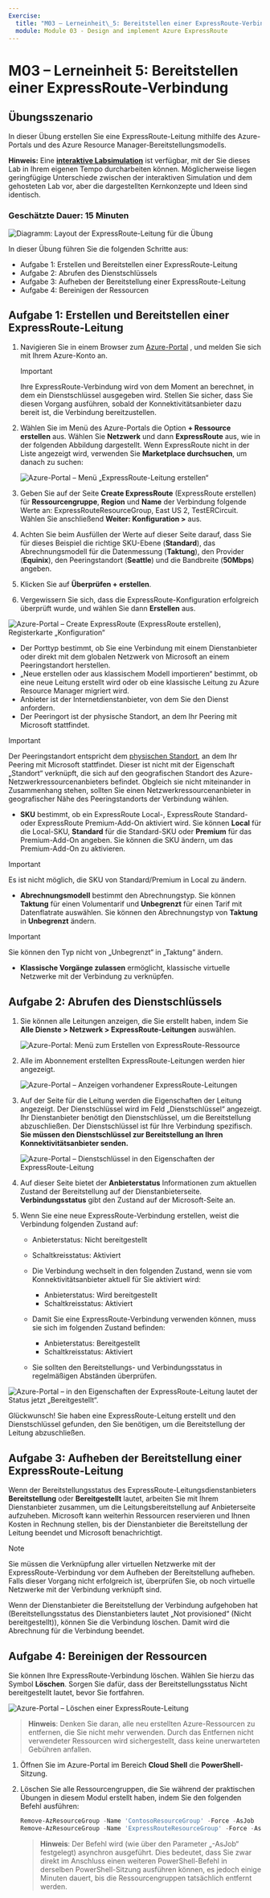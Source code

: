 ```yaml
---
Exercise:
  title: "M03 – Lerneinheit\_5: Bereitstellen einer ExpressRoute-Verbindung"
  module: Module 03 - Design and implement Azure ExpressRoute
---
```

# M03 – Lerneinheit 5: Bereitstellen einer ExpressRoute-Verbindung

## Übungsszenario

In dieser Übung erstellen Sie eine ExpressRoute-Leitung mithilfe des Azure-Portals und des Azure Resource Manager-Bereitstellungsmodells.

**Hinweis:** Eine **[interaktive Labsimulation](https://mslabs.cloudguides.com/guides/AZ-700%20Lab%20Simulation%20-%20Provision%20an%20ExpressRoute%20circuit)** ist verfügbar, mit der Sie dieses Lab in Ihrem eigenen Tempo durcharbeiten können. Möglicherweise liegen geringfügige Unterschiede zwischen der interaktiven Simulation und dem gehosteten Lab vor, aber die dargestellten Kernkonzepte und Ideen sind identisch.

### Geschätzte Dauer: 15 Minuten

![Diagramm: Layout der ExpressRoute-Leitung für die Übung](../media/5-exercise-provision-expressroute-circuit.png)

In dieser Übung führen Sie die folgenden Schritte aus:

+ Aufgabe 1: Erstellen und Bereitstellen einer ExpressRoute-Leitung
+ Aufgabe 2: Abrufen des Dienstschlüssels
+ Aufgabe 3: Aufheben der Bereitstellung einer ExpressRoute-Leitung
+ Aufgabe 4: Bereinigen der Ressourcen

## Aufgabe 1: Erstellen und Bereitstellen einer ExpressRoute-Leitung

1. Navigieren Sie in einem Browser zum [Azure-Portal](https://portal.azure.com/) , und melden Sie sich mit Ihrem Azure-Konto an.

   > [!Important]
   >
   > Ihre ExpressRoute-Verbindung wird von dem Moment an berechnet, in dem ein Dienstschlüssel ausgegeben wird. Stellen Sie sicher, dass Sie diesen Vorgang ausführen, sobald der Konnektivitätsanbieter dazu bereit ist, die Verbindung bereitzustellen.

1. Wählen Sie im Menü des Azure-Portals die Option **+ Ressource erstellen** aus. Wählen Sie **Netzwerk** und dann **ExpressRoute** aus, wie in der folgenden Abbildung dargestellt. Wenn ExpressRoute nicht in der Liste angezeigt wird, verwenden Sie **Marketplace durchsuchen**, um danach zu suchen:

   ![Azure-Portal – Menü „ExpressRoute-Leitung erstellen“](../media/create-expressroute-circuit-menu.png)

1. Geben Sie auf der Seite **Create ExpressRoute** (ExpressRoute erstellen) für **Ressourcengruppe**, **Region** und **Name** der Verbindung folgende Werte an: ExpressRouteResourceGroup, East US 2, TestERCircuit. Wählen Sie anschließend **Weiter: Konfiguration &gt;** aus.

1. Achten Sie beim Ausfüllen der Werte auf dieser Seite darauf, dass Sie für dieses Beispiel die richtige SKU-Ebene (**Standard**), das Abrechnungsmodell für die Datenmessung (**Taktung**), den Provider (**Equinix**), den Peeringstandort (**Seattle**) und die Bandbreite (**50Mbps**) angeben.

1. Klicken Sie auf **Überprüfen + erstellen**.

1. Vergewissern Sie sich, dass die ExpressRoute-Konfiguration erfolgreich überprüft wurde, und wählen Sie dann **Erstellen** aus.

![Azure-Portal – Create ExpressRoute (ExpressRoute erstellen), Registerkarte „Konfiguration“](../media/expressroute-create-configuration2.png)

+ Der Porttyp bestimmt, ob Sie eine Verbindung mit einem Dienstanbieter oder direkt mit dem globalen Netzwerk von Microsoft an einem Peeringstandort herstellen.
+ „Neue erstellen oder aus klassischem Modell importieren“ bestimmt, ob eine neue Leitung erstellt wird oder ob eine klassische Leitung zu Azure Resource Manager migriert wird.
+ Anbieter ist der Internetdienstanbieter, von dem Sie den Dienst anfordern.
+ Der Peeringort ist der physische Standort, an dem Ihr Peering mit Microsoft stattfindet.

> [!Important]
>
> Der Peeringstandort entspricht dem [physischen Standort](https://docs.microsoft.com/en-us/azure/expressroute/expressroute-locations), an dem Ihr Peering mit Microsoft stattfindet. Dieser ist nicht mit der Eigenschaft „Standort“ verknüpft, die sich auf den geografischen Standort des Azure-Netzwerkressourcenanbieters befindet. Obgleich sie nicht miteinander in Zusammenhang stehen, sollten Sie einen Netzwerkressourcenanbieter in geografischer Nähe des Peeringstandorts der Verbindung wählen.

+ **SKU** bestimmt, ob ein ExpressRoute Local-, ExpressRoute Standard- oder ExpressRoute Premium-Add-On aktiviert wird. Sie können **Local** für die Local-SKU, **Standard** für die Standard-SKU oder **Premium** für das Premium-Add-On angeben. Sie können die SKU ändern, um das Premium-Add-On zu aktivieren.

> [!Important]
>
> Es ist nicht möglich, die SKU von Standard/Premium in Local zu ändern.

+ **Abrechnungsmodell** bestimmt den Abrechnungstyp. Sie können **Taktung** für einen Volumentarif und **Unbegrenzt** für einen Tarif mit Datenflatrate auswählen. Sie können den Abrechnungstyp von **Taktung** in **Unbegrenzt** ändern.

> [!Important]
>
> Sie können den Typ nicht von „Unbegrenzt“ in „Taktung“ ändern.

+ **Klassische Vorgänge zulassen** ermöglicht, klassische virtuelle Netzwerke mit der Verbindung zu verknüpfen.

## Aufgabe 2: Abrufen des Dienstschlüssels

1. Sie können alle Leitungen anzeigen, die Sie erstellt haben, indem Sie **Alle Dienste &gt; Netzwerk &gt; ExpressRoute-Leitungen** auswählen.

   ![Azure-Portal: Menü zum Erstellen von ExpressRoute-Ressource](../media/expressroute-circuit-menu.png)

1. Alle im Abonnement erstellten ExpressRoute-Leitungen werden hier angezeigt.

   ![Azure-Portal – Anzeigen vorhandener ExpressRoute-Leitungen](../media/expressroute-circuit-list.png)

1. Auf der Seite für die Leitung werden die Eigenschaften der Leitung angezeigt. Der Dienstschlüssel wird im Feld „Dienstschlüssel“ angezeigt. Ihr Dienstanbieter benötigt den Dienstschlüssel, um die Bereitstellung abzuschließen. Der Dienstschlüssel ist für Ihre Verbindung spezifisch. **Sie müssen den Dienstschlüssel zur Bereitstellung an Ihren Konnektivitätsanbieter senden.**

   ![Azure-Portal – Dienstschlüssel in den Eigenschaften der ExpressRoute-Leitung](../media/expressroute-circuit-overview.png)

1. Auf dieser Seite bietet der **Anbieterstatus** Informationen zum aktuellen Zustand der Bereitstellung auf der Dienstanbieterseite. **Verbindungsstatus** gibt den Zustand auf der Microsoft-Seite an.

1. Wenn Sie eine neue ExpressRoute-Verbindung erstellen, weist die Verbindung folgenden Zustand auf:

   + Anbieterstatus: Nicht bereitgestellt
   + Schaltkreisstatus: Aktiviert

   + Die Verbindung wechselt in den folgenden Zustand, wenn sie vom Konnektivitätsanbieter aktuell für Sie aktiviert wird:
     + Anbieterstatus: Wird bereitgestellt
     + Schaltkreisstatus: Aktiviert
   + Damit Sie eine ExpressRoute-Verbindung verwenden können, muss sie sich im folgenden Zustand befinden:
     + Anbieterstatus: Bereitgestellt
     + Schaltkreisstatus: Aktiviert
   + Sie sollten den Bereitstellungs- und Verbindungsstatus in regelmäßigen Abständen überprüfen.

![Azure-Portal – in den Eigenschaften der ExpressRoute-Leitung lautet der Status jetzt „Bereitgestellt“.](../media/provisioned.png)

Glückwunsch! Sie haben eine ExpressRoute-Leitung erstellt und den Dienstschlüssel gefunden, den Sie benötigen, um die Bereitstellung der Leitung abzuschließen.

## Aufgabe 3: Aufheben der Bereitstellung einer ExpressRoute-Leitung

Wenn der Bereitstellungsstatus des ExpressRoute-Leitungsdienstanbieters **Bereitstellung** oder **Bereitgestellt** lautet, arbeiten Sie mit Ihrem Dienstanbieter zusammen, um die Leitungsbereitstellung auf Anbieterseite aufzuheben. Microsoft kann weiterhin Ressourcen reservieren und Ihnen Kosten in Rechnung stellen, bis der Dienstanbieter die Bereitstellung der Leitung beendet und Microsoft benachrichtigt.

> [!Note]
>
> Sie müssen die Verknüpfung aller virtuellen Netzwerke mit der ExpressRoute-Verbindung vor dem Aufheben der Bereitstellung aufheben. Falls dieser Vorgang nicht erfolgreich ist, überprüfen Sie, ob noch virtuelle Netzwerke mit der Verbindung verknüpft sind.
>
> Wenn der Dienstanbieter die Bereitstellung der Verbindung aufgehoben hat (Bereitstellungsstatus des Dienstanbieters lautet „Not provisioned“ (Nicht bereitgestellt)), können Sie die Verbindung löschen. Damit wird die Abrechnung für die Verbindung beendet.

## Aufgabe 4: Bereinigen der Ressourcen

Sie können Ihre ExpressRoute-Verbindung löschen. Wählen Sie hierzu das Symbol **Löschen**. Sorgen Sie dafür, dass der Bereitstellungsstatus Nicht bereitgestellt lautet, bevor Sie fortfahren.

![Azure-Portal – Löschen einer ExpressRoute-Leitung](../media/expressroute-circuit-delete.png)

   >**Hinweis**: Denken Sie daran, alle neu erstellten Azure-Ressourcen zu entfernen, die Sie nicht mehr verwenden. Durch das Entfernen nicht verwendeter Ressourcen wird sichergestellt, dass keine unerwarteten Gebühren anfallen.

1. Öffnen Sie im Azure-Portal im Bereich **Cloud Shell** die **PowerShell**-Sitzung.

1. Löschen Sie alle Ressourcengruppen, die Sie während der praktischen Übungen in diesem Modul erstellt haben, indem Sie den folgenden Befehl ausführen:

   ```powershell
   Remove-AzResourceGroup -Name 'ContosoResourceGroup' -Force -AsJob
   Remove-AzResourceGroup -Name 'ExpressRouteResourceGroup' -Force -AsJob
   ```

   >**Hinweis**: Der Befehl wird (wie über den Parameter „-AsJob“ festgelegt) asynchron ausgeführt. Dies bedeutet, dass Sie zwar direkt im Anschluss einen weiteren PowerShell-Befehl in derselben PowerShell-Sitzung ausführen können, es jedoch einige Minuten dauert, bis die Ressourcengruppen tatsächlich entfernt werden.
